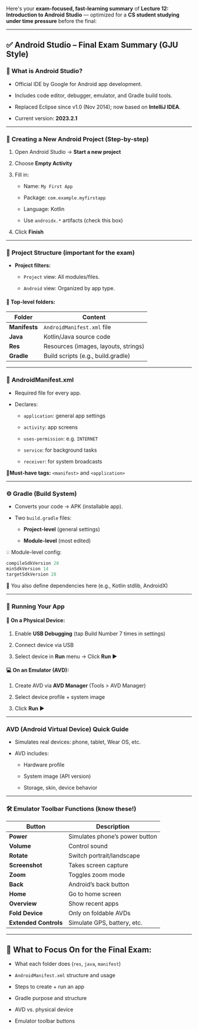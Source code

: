 Here's your **exam-focused, fast-learning summary** of **Lecture 12: Introduction to Android Studio** — optimized for a **CS student studying under time pressure** before the final:

---

## ✅ **Android Studio – Final Exam Summary (GJU Style)**

### 📌 What is Android Studio?

- Official IDE by Google for Android app development.
    
- Includes code editor, debugger, emulator, and Gradle build tools.
    
- Replaced Eclipse since v1.0 (Nov 2014); now based on **IntelliJ IDEA**.
    
- Current version: **2023.2.1**
    

---

### 🧱 **Creating a New Android Project (Step-by-step)**

1. Open Android Studio → **Start a new project**
    
2. Choose **Empty Activity**
    
3. Fill in:
    
    - Name: `My First App`
        
    - Package: `com.example.myfirstapp`
        
    - Language: Kotlin
        
    - Use `androidx.*` artifacts (check this box)
        
4. Click **Finish**
    

---

### 📂 **Project Structure (important for the exam)**

- **Project filters:**
    
    - `Project` view: All modules/files.
        
    - `Android` view: Organized by app type.
        

#### 🔑 Top-level folders:

| Folder        | Content                              |
| ------------- | ------------------------------------ |
| **Manifests** | `AndroidManifest.xml` file           |
| **Java**      | Kotlin/Java source code              |
| **Res**       | Resources (images, layouts, strings) |
| **Gradle**    | Build scripts (e.g., build.gradle)   |

---

### 🧾 **AndroidManifest.xml**

- Required file for every app.
    
- Declares:
    
    - `application`: general app settings
        
    - `activity`: app screens
        
    - `uses-permission`: e.g. `INTERNET`
        
    - `service`: for background tasks
        
    - `receiver`: for system broadcasts
        

📍**Must-have tags:** `<manifest>` and `<application>`

---

### ⚙️ **Gradle (Build System)**

- Converts your code → APK (installable app).
    
- Two `build.gradle` files:
    
    - **Project-level** (general settings)
        
    - **Module-level** (most edited)
        

💡 Module-level config:

```kotlin
compileSdkVersion 28
minSdkVersion 14
targetSdkVersion 28
```

📌 You also define dependencies here (e.g., Kotlin stdlib, AndroidX)

---

### 📱 **Running Your App**

#### 🔌 **On a Physical Device:**

1. Enable **USB Debugging** (tap Build Number 7 times in settings)
    
2. Connect device via USB
    
3. Select device in **Run** menu → Click **Run ▶**
    

#### 💻 **On an Emulator (AVD):**

1. Create AVD via **AVD Manager** (Tools > AVD Manager)
    
2. Select device profile + system image
    
3. Click **Run ▶**

---

### **AVD (Android Virtual Device) Quick Guide**

- Simulates real devices: phone, tablet, Wear OS, etc.
    
- AVD includes:
    
    - Hardware profile
        
    - System image (API version)
        
    - Storage, skin, device behavior

---

### 🛠️ **Emulator Toolbar Functions (know these!)**

|Button|Description|
|---|---|
|**Power**|Simulates phone’s power button|
|**Volume**|Control sound|
|**Rotate**|Switch portrait/landscape|
|**Screenshot**|Takes screen capture|
|**Zoom**|Toggles zoom mode|
|**Back**|Android’s back button|
|**Home**|Go to home screen|
|**Overview**|Show recent apps|
|**Fold Device**|Only on foldable AVDs|
|**Extended Controls**|Simulate GPS, battery, etc.|

---

## 🧠 What to Focus On for the Final Exam:

- What each folder does (`res`, `java`, `manifest`)
    
- `AndroidManifest.xml` structure and usage
    
- Steps to create + run an app
    
- Gradle purpose and structure
    
- AVD vs. physical device
    
- Emulator toolbar buttons